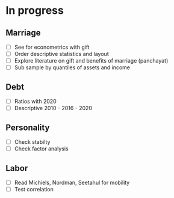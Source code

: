 # In progress

## Marriage
  - [ ] See for econometrics with gift
  - [ ] Order descriptive statistics and layout
  - [ ] Explore literature on gift and benefits of marriage (panchayat)
  - [ ] Sub sample by quantiles of assets and income
## Debt
  - [ ] Ratios with 2020
  - [ ] Descriptive 2010 - 2016 - 2020
## Personality
  - [ ] Check stabilty
  - [ ] Check factor analysis
## Labor
  - [ ] Read Michiels, Nordman, Seetahul for mobility
  - [ ] Test correlation
